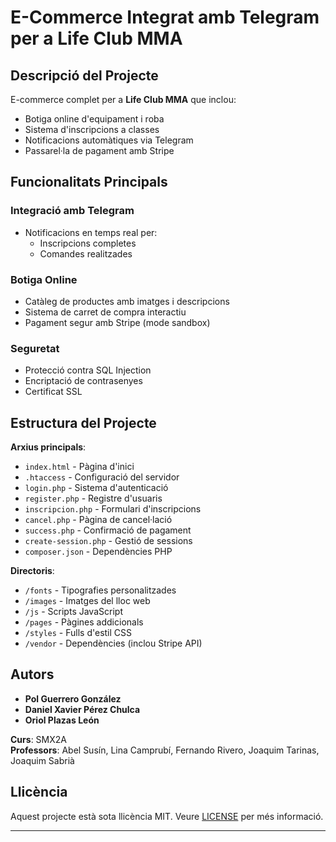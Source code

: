 # E-Commerce Integrat amb Telegram per a Life Club MMA
## Descripció del Projecte
E-commerce complet per a **Life Club MMA** que inclou:
- Botiga online d'equipament i roba
- Sistema d'inscripcions a classes
- Notificacions automàtiques via Telegram
- Passarel·la de pagament amb Stripe

## Funcionalitats Principals
### Integració amb Telegram
- Notificacions en temps real per:
  - Inscripcions completes
  - Comandes realitzades
 
### Botiga Online
- Catàleg de productes amb imatges i descripcions
- Sistema de carret de compra interactiu
- Pagament segur amb Stripe (mode sandbox)
 
### Seguretat
- Protecció contra SQL Injection
- Encriptació de contrasenyes
- Certificat SSL

## Estructura del Projecte

**Arxius principals**:
- `index.html` - Pàgina d'inici
- `.htaccess` - Configuració del servidor
- `login.php` - Sistema d'autenticació
- `register.php` - Registre d'usuaris
- `inscripcion.php` - Formulari d'inscripcions
- `cancel.php` - Pàgina de cancel·lació
- `success.php` - Confirmació de pagament
- `create-session.php` - Gestió de sessions
- `composer.json` - Dependències PHP

**Directoris**:
- `/fonts` - Tipografies personalitzades
- `/images` - Imatges del lloc web
- `/js` - Scripts JavaScript
- `/pages` - Pàgines addicionals
- `/styles` - Fulls d'estil CSS
- `/vendor` - Dependències (inclou Stripe API)

## Autors
- **Pol Guerrero González**
- **Daniel Xavier Pérez Chulca**
- **Oriol Plazas León**

**Curs**: SMX2A  
**Professors**: Abel Susín, Lina Camprubí, Fernando Rivero, Joaquim Tarinas, Joaquim Sabrià

## Llicència
Aquest projecte està sota llicència MIT. Veure [LICENSE](LICENSE) per més informació.

---
